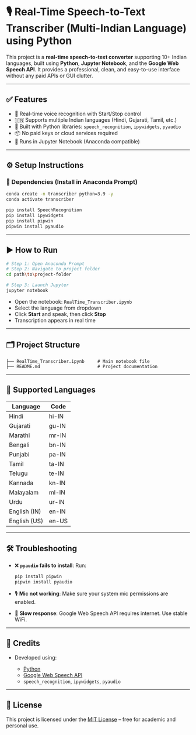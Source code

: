 # 🎙️ Real-Time Speech-to-Text Transcriber (Multi-Indian Language) using Python

This project is a **real-time speech-to-text converter** supporting 10+ Indian languages, built using **Python**, **Jupyter Notebook**, and the **Google Web Speech API**. It provides a professional, clean, and easy-to-use interface without any paid APIs or GUI clutter.

---

## ✅ Features

- 🔴 Real-time voice recognition with Start/Stop control
- 🇮🇳 Supports multiple Indian languages (Hindi, Gujarati, Tamil, etc.)
- 🧠 Built with Python libraries: `speech_recognition`, `ipywidgets`, `pyaudio`
- 📦 No paid keys or cloud services required
- 📓 Runs in Jupyter Notebook (Anaconda compatible)

---

## ⚙️ Setup Instructions

### 🔧 Dependencies (Install in Anaconda Prompt)

```bash
conda create -n transcriber python=3.9 -y
conda activate transcriber

pip install SpeechRecognition
pip install ipywidgets
pip install pipwin
pipwin install pyaudio
````

---

## ▶️ How to Run

```bash
# Step 1: Open Anaconda Prompt
# Step 2: Navigate to project folder
cd path\to\project-folder

# Step 3: Launch Jupyter
jupyter notebook
```

* Open the notebook: `RealTime_Transcriber.ipynb`
* Select the language from dropdown
* Click **Start** and speak, then click **Stop**
* Transcription appears in real time

---

## 🗂️ Project Structure

```
├── RealTime_Transcriber.ipynb     # Main notebook file
├── README.md                      # Project documentation
```

---

## 🧠 Supported Languages

| Language     | Code  |
| ------------ | ----- |
| Hindi        | hi-IN |
| Gujarati     | gu-IN |
| Marathi      | mr-IN |
| Bengali      | bn-IN |
| Punjabi      | pa-IN |
| Tamil        | ta-IN |
| Telugu       | te-IN |
| Kannada      | kn-IN |
| Malayalam    | ml-IN |
| Urdu         | ur-IN |
| English (IN) | en-IN |
| English (US) | en-US |

---

## 🛠️ Troubleshooting

* ❌ **`pyaudio` fails to install**:
  Run:

  ```bash
  pip install pipwin
  pipwin install pyaudio
  ```

* 🎙️ **Mic not working**:
  Make sure your system mic permissions are enabled.

* 📶 **Slow response**:
  Google Web Speech API requires internet. Use stable WiFi.

---

## 🙌 Credits

* Developed using:

  * [Python](https://www.python.org)
  * [Google Web Speech API](https://www.google.com/intl/en/chrome/demos/speech.html)
  * `speech_recognition`, `ipywidgets`, `pyaudio`

---

## 📄 License

This project is licensed under the [MIT License](https://opensource.org/licenses/MIT) – free for academic and personal use.

```
